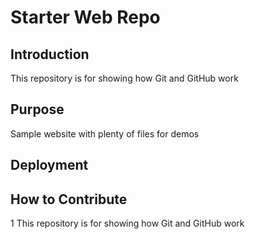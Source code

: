 # Starter Web Repo

## Introduction

This repository is for showing how Git and GitHub work

## Purpose

Sample website with plenty of files for demos

## Deployment

## How to Contribute

1 This repository is for showing how Git and GitHub work 